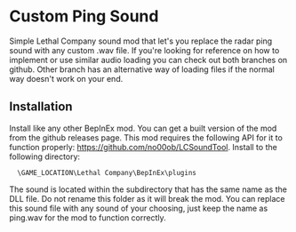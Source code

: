 # Custom Ping Sound
Simple Lethal Company sound mod that let's you replace the radar ping sound with any custom .wav file. If you're looking for reference on how to implement or use similar audio loading you can check out both branches on github. Other branch has an alternative way of loading files if the normal way doesn't work on your end.

## Installation

Install like any other BepInEx mod. You can get a built version of the mod from the github releases page. This mod requires the following API for it to function properly: https://github.com/no00ob/LCSoundTool. Install to the following directory:

```
  \GAME_LOCATION\Lethal Company\BepInEx\plugins
```
The sound is located within the subdirectory that has the same name as the DLL file. Do not rename this folder as it will break the mod. You can replace this sound file with any sound of your choosing, just keep the name as ping.wav for the mod to function correctly.
    